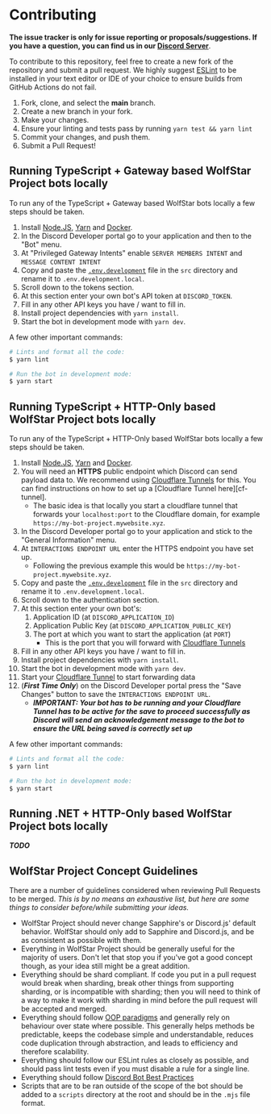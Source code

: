 # Contributing

**The issue tracker is only for issue reporting or proposals/suggestions. If you have a question, you can find us in our
[Discord Server]**.

To contribute to this repository, feel free to create a new fork of the repository and submit a pull request. We highly
suggest [ESLint] to be installed in your text editor or IDE of your choice to ensure builds from GitHub Actions do not
fail.

1. Fork, clone, and select the **main** branch.
1. Create a new branch in your fork.
1. Make your changes.
1. Ensure your linting and tests pass by running `yarn test && yarn lint`
1. Commit your changes, and push them.
1. Submit a Pull Request!

## Running TypeScript + Gateway based WolfStar Project bots locally

To run any of the TypeScript + Gateway based WolfStar bots locally a few steps should be taken.

1. Install [Node.JS], [Yarn] and [Docker].
1. In the Discord Developer portal go to your application and then to the "Bot" menu.
1. At "Privileged Gateway Intents" enable `SERVER MEMBERS INTENT` and `MESSAGE CONTENT INTENT`
1. Copy and paste the [`.env.development`] file in the `src` directory and rename it to `.env.development.local`.
1. Scroll down to the tokens section.
1. At this section enter your own bot's API token at `DISCORD_TOKEN`.
1. Fill in any other API keys you have / want to fill in.
1. Install project dependencies with `yarn install`.
1. Start the bot in development mode with `yarn dev`.

A few other important commands:

```bash
# Lints and format all the code:
$ yarn lint

# Run the bot in development mode:
$ yarn start
```

## Running TypeScript + HTTP-Only based WolfStar Project bots locally

To run any of the TypeScript + HTTP-Only based WolfStar bots locally a few steps should be taken.

1. Install [Node.JS], [Yarn] and [Docker].
1. You will need an **HTTPS** public endpoint which Discord can send payload data to. We recommend using [Cloudflare
   Tunnels][cf-tunnels] for this. You can find instructions on how to set up a [Cloudflare Tunnel here][cf-tunnel].
   - The basic idea is that locally you start a cloudflare tunnel that forwards your `localhost:port` to the Cloudflare
     domain, for example `https://my-bot-project.mywebsite.xyz`.
1. In the Discord Developer portal go to your application and stick to the "General Information" menu.
1. At `INTERACTIONS ENDPOINT URL` enter the HTTPS endpoint you have set up.
   - Following the previous example this would be `https://my-bot-project.mywebsite.xyz`.
1. Copy and paste the [`.env.development`] file in the `src` directory and rename it to `.env.development.local`.
1. Scroll down to the authentication section.
1. At this section enter your own bot's:
   1. Application ID (at `DISCORD_APPLICATION_ID`)
   2. Application Public Key (at `DISCORD_APPLICATION_PUBLIC_KEY`)
   3. The port at which you want to start the application (at `PORT`)
      - This is the port that you will forward with [Cloudflare Tunnels][cf-tunnels]
1. Fill in any other API keys you have / want to fill in.
1. Install project dependencies with `yarn install`.
1. Start the bot in development mode with `yarn dev`.
1. Start your [Cloudflare Tunnel][cf-tunnels] to start forwarding data
1. (**_First Time Only_**) on the Discord Developer portal press the "Save Changes" button to save the
   `INTERACTIONS ENDPOINT URL`.
   - **_IMPORTANT: Your bot has to be running and your Cloudflare Tunnel has to be active for the save to proceed
     successfully as Discord will send an acknowledgement message to the bot to ensure the URL being saved is correctly
     set up_**

A few other important commands:

```bash
# Lints and format all the code:
$ yarn lint

# Run the bot in development mode:
$ yarn start
```

## Running .NET + HTTP-Only based WolfStar Project bots locally

**_TODO_**

## WolfStar Project Concept Guidelines

There are a number of guidelines considered when reviewing Pull Requests to be merged. _This is by no means an
exhaustive list, but here are some things to consider before/while submitting your ideas._

- WolfStar Project should never change Sapphire's or Discord.js' default behavior. WolfStar should only add to Sapphire and
  Discord.js, and be as consistent as possible with them.
- Everything in WolfStar Project should be generally useful for the majority of users. Don't let that stop you if you've
  got a good concept though, as your idea still might be a great addition.
- Everything should be shard compliant. If code you put in a pull request would break when sharding, break other things
  from supporting sharding, or is incompatible with sharding; then you will need to think of a way to make it work with
  sharding in mind before the pull request will be accepted and merged.
- Everything should follow [OOP paradigms] and generally rely on behaviour over state where possible. This generally
  helps methods be predictable, keeps the codebase simple and understandable, reduces code duplication through
  abstraction, and leads to efficiency and therefore scalability.
- Everything should follow our ESLint rules as closely as possible, and should pass lint tests even if you must disable
  a rule for a single line.
- Everything should follow [Discord Bot Best Practices]
- Scripts that are to be ran outside of the scope of the bot should be added to a `scripts` directory at the root and
  should be in the `.mjs` file format.

<!-- Link Dump -->

[discord server]: https://join.wolfstar.rocks
[eslint]: https://eslint.org/
[node.js]: https://nodejs.org/en/download/
[yarn]: https://classic.yarnpkg.com/en/docs/install
[docker]: https://www.docker.com
[oop paradigms]: https://en.wikipedia.org/wiki/Object-oriented_programming
[discord bot best practices]: https://github.com/meew0/discord-bot-best-practices
[`.env.development`]: /src/.env.development
[cf-tunnels]: https://www.cloudflare.com/products/tunnel/
